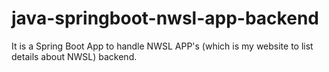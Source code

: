 # java-springboot-nwsl-app-backend
It is a Spring Boot App to handle NWSL APP's (which is my website to list details about NWSL) backend.
